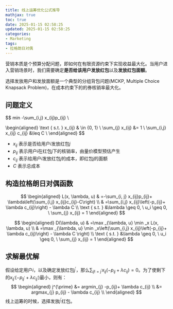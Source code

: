 ```yaml
---
title: 线上运筹优化公式推导
mathjax: true
toc: true
date: 2025-01-15 02:58:25
updated: 2025-01-15 02:58:25
categories:
- Marketing
tags:
- 拉格朗日对偶
---
```


营销本质是个预算分配问题，即如何在有限资源约束下实现收益最大化。当用户进入营销场景时，我们需要确定**是否给该用户发放红包**以及**发放红包面额**。

<!--more-->

选择发放用户和发放面额是一个典型的分组背包问题(MCKP, Multiple Choice Knapsack Problem)，在成本约束下的的券核销率最大化。

## 问题定义

$$
min -\sum_{i,j} x_{ij}p_{ij} \\

\begin{aligned}
\text { s.t. } x_{ij} & \in \{0, 1\} \\
\sum_{j} x_{ij} &= 1 \\
\sum_{i,j} x_{ij} c_{ij} &\leq C \\
\end{aligned}
$$
- $x_{ij}$ 表示是否给用户$i$发放红包$j$
- $p_{ij}$ 表示用户$i$在红包$j$下的核销率，由量价模型预估产生
- $c_{ij}$ 表示给用户$i$发放红包$j$的成本，即红包$j$的面额
- $C$ 表示总成本

## 构造拉格朗日对偶函数

$$
\begin{aligned}
L(x, \lambda, u) & =-\sum_{i, j} x_{ij}p_{ij}+ \lambda\left(\sum_{i,j}  x_{ij}c_{ij}-C\right) \\
& =\sum_{i,j} x_{ij}\left(-p_{ij}+ \lambda c_{ij}\right) - \lambda C \\
\text { s.t. } &\lambda \geq 0, \ u_i \geq 0, \ \sum_{j} x_{ij} = 1
\end{aligned}
$$

$$
\begin{aligned}
D(\lambda, u) & =\max _{\lambda, u} \min _x L(x, \lambda, u) \\
& =\max _{\lambda, u} \min _x\left(\sum_{i,j} x_{ij}\left(-p_{ij}+ \lambda c_{ij}\right) - \lambda C \right) \\
\text { s.t. } &\lambda \geq 0, \ u_i \geq 0, \ \sum_{j} x_{ij} = 1
\end{aligned}
$$

## 求解最优解

假设给定用户$i$，以及确定发放红包$j^{\prime}$，那么$\sum_{ij!=j^{\prime}} x_{ij}\left(-p_{ij}+ \lambda c_{ij}\right)=0$。为了使剩下的$x_{ij^{\prime}}\left(-p_{ij^{\prime}}+ \lambda c_{ij^{\prime}}\right)$最小，则有：
$$
\begin{aligned}
j^{\prime} &= argmin_{j} -p_{ij}+ \lambda c_{ij} \\
&= argmax_{j} p_{ij} - \lambda c_{ij} \\
\end{aligned}
$$
线上运筹的时候，选择发放$j^{\prime}$红包。